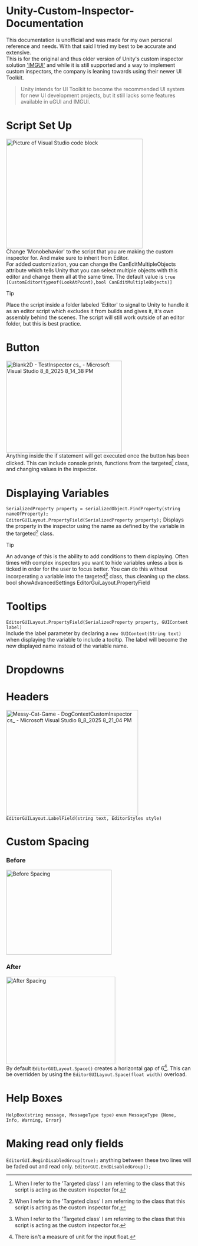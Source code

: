 # Unity-Custom-Inspector-Documentation
This documentation is unofficial and was made for my own personal reference and needs. With that said I tried my best to be accurate and extensive.\
This is for the original and thus older version of Unity's custom inspector solution ['IMGUI'](https://docs.unity3d.com/6000.1/Documentation/Manual/GUIScriptingGuide.html) and while it is still supported and a way to implement custom inspectors, the company is leaning towards using their newer UI Toolkit. 
> Unity intends for UI Toolkit to become the recommended UI system for new UI development projects, but it still lacks some features available in uGUI and IMGUI.

# Script Set Up
<img width="370" height="296" alt="Picture of Visual Studio code block" src="https://github.com/user-attachments/assets/6e4c7a7a-2a23-4f4e-8918-856840d1e969" />\
Change 'Monobehavior' to the script that you are making the custom inspector for. And make sure to inherit from Editor.\
For added customization, you can change the CanEditMultipleObjects attribute which tells Unity that you can select multiple objects with this editor and change them all at the same time. The default value is `true` `[CustomEditor(typeof(LookAtPoint),bool CanEditMultipleObjects)]`
> [!TIP]
> Place the script inside a folder labeled 'Editor' to signal to Unity to handle it as an editor script which excludes it from builds and gives it, it's own assembly behind the scenes. The script will still work outside of an editor folder, but this is best practice.




# Button
<img width="314" height="248" alt="Blank2D - TestInspector cs_ - Microsoft Visual Studio 8_8_2025 8_14_38 PM" src="https://github.com/user-attachments/assets/1f65e24b-866b-4576-818b-3557a0a21efc" />\
Anything inside the if statement will get executed once the button has been clicked. This can include console prints, functions from the targeted[^2] class, and changing values in the inspector.

# Displaying Variables
`SerializedProperty property = serializedObject.FindProperty(string nameOfProperty);`\
`EditorGUILayout.PropertyField(SerializedProperty property);`
Displays the property in the inspector using the name as defined by the variable in the targeted[^2] class.
> [!Tip]
> An advange of this is the ability to add conditions to them displaying. Often times with complex inspectors you want to hide variables unless a box is ticked in order for the user to focus better. You can do this without incorperating a variable into the targeted[^2] class, thus cleaning up the class. bool showAdvancedSettings EditorGuiLayout.PropertyField

# Tooltips
`EditorGUILayout.PropertyField(SerializedProperty property, GUIContent label)`\
Include the label parameter by declaring a `new GUIContent(String text)` when displaying the variable to include a tooltip. The label will become the new displayed name instead of the variable name.


# Dropdowns

# Headers
<img width="358" height="286" alt="Messy-Cat-Game - DogContextCustomInspector cs_ - Microsoft Visual Studio 8_8_2025 8_21_04 PM" src="https://github.com/user-attachments/assets/a5b2c86e-f936-439d-a181-b8f682e3e79d" />\
`EditorGUILayout.LabelField(string text, EditorStyles style)`
# Custom Spacing
### Before
<img width="286" height="229" alt="Before Spacing" src="https://github.com/user-attachments/assets/ac19703e-1d58-437f-8d85-c0630e2969c6" />

### After
<img width="296" height="236" alt="After Spacing" src="https://github.com/user-attachments/assets/559a0627-a439-407d-93a9-aad7bc69b827" />\
By default `EditorGUILayout.Space()` creates a horizontal gap of 6[^1]. This can be overridden by using the `EditorGUILayout.Space(float width)` overload.
[^1]: There isn't a measure of unit for the input float.
[^2]: When I refer to the 'Targeted class' I am referring to the class that this script is acting as the custom inspector for.

# Help Boxes
`HelpBox(string message, MessageType type)`
`enum MessageType {None, Info, Warning, Error}`

# Making read only fields
`EditorGUI.BeginDisabledGroup(true);`
anything between these two lines will be faded out and read only.
`EditorGUI.EndDisabledGroup();`
